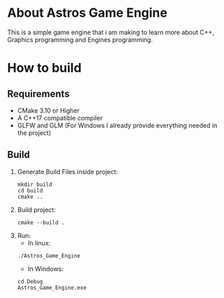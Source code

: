 # About Astros Game Engine
 This is a simple game engine that i am making to learn more about C++, Graphics programming and Engines programming.
# How to build
## Requirements
- CMake 3.10 or Higher
- A C++17 compatible compiler
- GLFW and GLM (For Windows I already provide everything needed in the project)
## Build
1. Generate Build Files inside project:
   ```
   mkdir build
   cd build
   cmake ..
   ```
2. Build project:
   ```
   cmake --build .
   ```
3. Run:
   - In linux:
   ```
   ./Astros_Game_Engine
   ```
   - In Windows:
   ```
   cd Debug
   Astros_Game_Engine.exe
   ```
